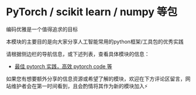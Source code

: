# PyTorch / scikit learn / numpy 等包

编码优雅是一个值得追求的目标

本模块的主要目的是向大家分享人工智能常用的python框架/工具包的优秀实践

请根据侧边栏的导航信息，或下述列表，查看具体模块的信息：

- [最佳 pytorch 实践，高效 pytorch code 等](/experiment/experiment_tools/packages/excellent_code)

如果您有想要额外分享的信息资源或希望了解的模块，欢迎在下方评论区留言，网站维护者会在第一时间看到，且会酌情将其作为新的模块加入⚡️